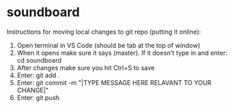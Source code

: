 # soundboard
Instructions for moving local changes to git repo (putting it online):
1. Open terminal in VS Code (should be tab at the top of window)
2. When it opens make sure it says (master). If it doesn't type in and enter: cd soundboard
3. After changes make sure you hit Ctrl+S to save
4. Enter: git add .
5. Enter: git commit -m "|TYPE MESSAGE HERE RELAVANT TO YOUR CHANGE|"
6. Enter: git push
